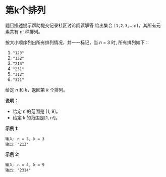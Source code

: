 # 第k个排列
题目描述提示帮助提交记录社区讨论阅读解答
给出集合 `[1,2,3,…,n]`，其所有元素共有 n! 种排列。

按大小顺序列出所有排列情况，并一一标记，当 *n* = 3 时, 所有排列如下：

  1. `"123"`  
  1. `"132"`
  1. `"213"`
  1. `"231"`
  1. `"312"`
  1. `"321"` 

给定 *n* 和 *k*，返回第 *k* 个排列。

**说明：**

  + 给定 n 的范围是 [1, 9]。
 + 给定 k 的范围是[1,  *n*!]。

**示例 1:**

    输入: n = 3, k = 3
    输出: "213"

**示例 2:**

    输入: n = 4, k = 9
    输出: "2314"
